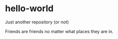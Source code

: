 hello-world
===========

Just another repository (or not)

Friends are friends no matter what places they are in.
